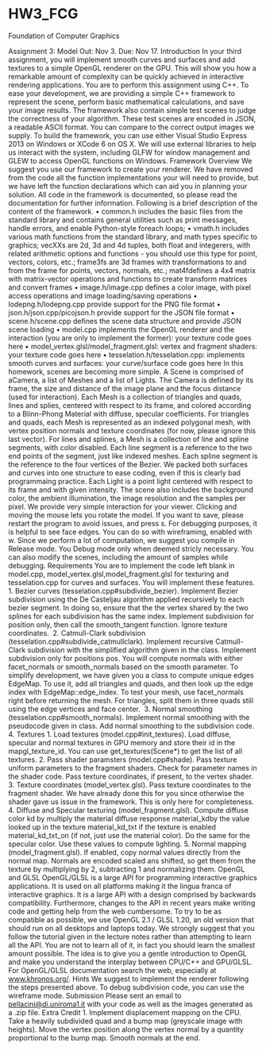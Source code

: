 # HW3_FCG
Foundation of Computer Graphics

Assignment 3: Model
Out: Nov 3. Due: Nov 17.
Introduction
In your third assignment, you will implement smooth curves and surfaces and add textures to a simple OpenGL renderer on the GPU. This will show you how a remarkable amount of complexity can be quickly achieved in interactive rendering applications.
You are to perform this assignment using C++. To ease your development, we are providing a simple C++ framework to represent the scene, perform basic mathematical calculations, and save your image results. The framework also contain simple test scenes to judge the correctness of your algorithm. These test scenes are encoded in JSON, a readable ASCII format. You can compare to the correct output images we supply. To build the framework, you can use either Visual Studio Express 2013 on Windows or XCode 6 on OS X. We will use external libraries to help us interact with the system, including GLFW for window management and GLEW to access OpenGL functions on Windows.
Framework Overview
We suggest you use our framework to create your renderer. We have removed from the code all the function implementations your will need to provide, but we have left the function declarations which can aid you in planning your solution. All code in the framework is documented, so please read the documentation for further information. Following is a brief description of the content of the framework.
	•	common.h includes the basic files from the standard library and contains general utilities such as print messages, handle errors, and enable Python-style foreach loops;
	•	vmath.h includes various math functions from the standard library, and math types specific to graphics; vecXXs are 2d, 3d and 4d tuples, both float and integerers, with related arithmetic options and functions - you should use this type for point, vectors, colors, etc.; frame3fs are 3d frames with transformations to and from the frame for points, vectors, normals, etc.; mat4fdefines a 4x4 matrix with matrix-vector operations and functions to create transform matrices and convert frames
	•	image.h/image.cpp defines a color image, with pixel access operations and image loading/saving operations
	•	lodepng.h/lodepng.cpp provide support for the PNG file format
	•	json.h/json.cpp/picojson.h provide support for the JSON file format
	•	scene.h/scene.cpp defines the scene data structure and provide JSON scene loading
	•	model.cpp implements the OpenGL renderer and the interaction (you are only to implement the former): your texture code goes here
	•	model_vertex.glsl/model_fragment.glsl: vertex and fragment shaders: your texture code goes here
	•	tesselation.h/tesselation.cpp: implements smooth curves and surfaces: your curve/surface code goes here
In this homework, scenes are becoming more simple. A Scene is comprised of aCamera, a list of Meshes and a list of Lights. The Camera is defined by its frame, the size and distance of the image plane and the focus distance (used for interaction). Each Mesh is a collection of triangles and quads, lines and splies, centered with respect to its frame, and colored according to a Blinn-Phong Material with diffuse, specular coefficients. For triangles and quads, each Mesh is represented as an indexed polygonal mesh, with vertex position normals and texture coordinates (for now, please ignore this last vector). For lines and splines, a Mesh is a collection of line and spline segments, with color disabled. Each line segment is a reference to the two end points of the segment, just like indexed meshes. Each spline segment is the reference to the four vertices of the Bezier. We packed both surfaces and curves into one structure to ease coding, even if this is clearly bad programmaing practice. Each Light is a point light centered with respect to its frame and with given intensity. The scene also includes the background color, the ambient illumination, the image resolution and the samples per pixel.
We provide very simple interaction for your viewer. Clicking and moving the mouse lets you rotate the model. If you want to save, please restart the program to avoid issues, and press s. For debugging purposes, it is helpful to see face edges. You can do so with wireframing, enabled with w.
Since we perform a lot of computation, we suggest you compile in Release mode. You Debug mode only when deemed stricly necessary. You can also modify the scenes, including the amount of samples while debugging.
Requirements
You are to implement the code left blank in model.cpp, model_vertex.glsl,model_fragment.glsl for texturing and tesselation.cpp for curves and surfaces. You will implement these features.
	1.	Bezier curves (tesselation.cpp#subdivide_bezier). Implement Bezier subdivision using the De Casteljau algorithm applied recursively to each bezier segment. In doing so, ensure that the the vertex shared by the two splines for each subdivision has the same index. Implement subdivision for position only, then call the smooth_tangent function. Ignore texture coordinates. 
	2.	Catmull-Clark subdivision (tesselation.cpp#subdivide_catmullclark). Implement recursive Catmull-Clark subdivision with the simplified algorithm given in the class. Implement subdivision only for positions pos. You will compute normals with either facet_normals or smooth_normals based on the smooth parameter. To simplify development, we have given you a class to compute unique edges EdgeMap. To use it, add all triangles and quads, and then look up the edge index with EdgeMap::edge_index. To test your mesh, use facet_normals right before returning the mesh. For triangles, split them in three quads still using the edge vertices and face center. 
	3.	Normal smoothing (tesselation.cpp#smooth_normals). Implement normal smoothing with the pseudocode given in class. Add normal smoothing to the subdivision code. 
	4.	Textures
	1.	Load textures (model.cpp#init_textures). Load diffuse, specular and normal textures in GPU memory and store their id in the mapgl_texture_id. You can use get_textures(Scene*) to get the list of all textures.
	2.	Pass shader paramsters (model.cpp#shade). Pass texture uniform parameters to the fragment shaders. Check for parameter names in the shader code. Pass texture coordinates, if present, to the vertex shader.
	3.	Texture coordinates (model_vertex.glsl). Pass texture coordinates to the fragment shader. We have already done this for you since otherwise the shader gave us issue in the framework. This is only here for completeness.
	4.	Diffuse and Specular texturing (model_fragment.glsl). Compute diffuse color kd by multiply the material diffuse response material_kdby the value looked up in the texture material_kd_txt if the texture is enabled material_kd_txt_on (if not, just use the material color). Do the same for the specular color. Use these values to compute lighting.
	5.	Normal mapping (model_fragment.glsl). If enabled, copy normal values directly from the normal map. Normals are encoded scaled ans shifted, so get them from the texture by multiplying by 2, subtracting 1 and normalizing them.
OpenGL and GLSL
OpenGL/GLSL is a large API for programming interactive graphics applications. It is used on all platforms making it the lingua franca of interactive graphics. It is a large API with a design comprised by backwards compatibility. Furthermore, changes to the API in recent years make writing code and getting help from the web cumbersome. To try to be as compatible as possible, we use OpenGL 2.1 / GLSL 1.20, an old version that should run on all desktops and laptops today.
We strongly suggest that you follow the tutorial given in the lecture notes rather than attempting to learn all the API. You are not to learn all of it, in fact you should learn the smallest amount possible. The idea is to give you a gentle introduction to OpenGL and make you understand the interplay between CPU/C++ and GPU/GLSL. For OpenGL/GLSL documentation search the web, especially at www.khronos.org/.
Hints
We suggest to implement the renderer following the steps presented above. To debug subdivision code, you can use the wireframe mode.
Submission
Please sent an email to pellacini@di.uniroma1.it with your code as well as the images generated as a .zip file.
Extra Credit
	1.	Implement displacement mapping on the CPU. Take a heavily subdivided quad and a bump map (greyscale image with heights). Move the vertex position along the vertex normal by a quantity proportional to the bump map. Smooth normals at the end.
